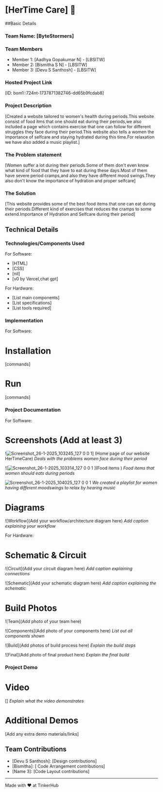 # [HerTime Care] 🎯


##Basic Details
### Team Name: [ByteStormers]


### Team Members
- Member 1: [Aadhya Gopakumar N] - [LBSITW]
- Member 2: [Bismitha S N] - [LBSITW]
- Member 3: [Devu S Santhosh] - [LBSITW]

### Hosted Project Link
[ID: bom1::724nt-1737871382746-dd65b9fcdab8]

### Project Description
[Created a website tailored to women's  health during periods.This website consist of food itms that one should eat during their periods,we also included a page which contains exercise that one can follow for different struggles they face during their period.This website also tells a women the importance of selfcare and 
 staying hydrated during this time.For relaxation we have also added a music playlist.] 

### The Problem statement
[Women suffer a lot during their periods.Some of them don't even know what kind of food that they have to eat during these days.Most of them have severe period cramps,and also they have different mood swings.They also don't know the importance of hydration and proper selfcare]

### The Solution
[This website provides  some of the best food items that one can eat during their periods.Different kind of exercises that reduces the cramps to some extend.Importance of Hydration and Selfcare during their period]

## Technical Details
### Technologies/Components Used
For Software:
- [HTML]
- [CSS]
- [nil]
- [v0 by Vercel,chat gpt]

For Hardware:
- [List main components]
- [List specifications]
- [List tools required]

### Implementation
For Software:
# Installation
[commands]

# Run
[commands]

### Project Documentation
For Software:

# Screenshots (Add at least 3)
!![Screenshot_26-1-2025_103245_127 0 0 1](https://github.com/user-attachments/assets/40966a70-d15f-4697-aee6-14b4b92c61ce)]
(Home page of our website HerTimeCare)
*Deals with the problems women face during their period*

![![Screenshot_26-1-2025_103314_127 0 0 1](https://github.com/user-attachments/assets/72a93ca6-a0c7-478c-aee6-27102161dde3)
](Food items )
*Food items that women should eats during periods*

![![Screenshot_26-1-2025_104025_127 0 0 1](https://github.com/user-attachments/assets/68fcdc1e-258e-4de1-bec9-3c064798aa34)
](Music )
*We created a playlist for women having different moodswings to relax by hearing music*

# Diagrams
![Workflow](Add your workflow/architecture diagram here)
*Add caption explaining your workflow*

For Hardware:

# Schematic & Circuit
![Circuit](Add your circuit diagram here)
*Add caption explaining connections*

![Schematic](Add your schematic diagram here)
*Add caption explaining the schematic*

# Build Photos
![Team](Add photo of your team here)


![Components](Add photo of your components here)
*List out all components shown*

![Build](Add photos of build process here)
*Explain the build steps*

![Final](Add photo of final product here)
*Explain the final build*

### Project Demo
# Video
[]
*Explain what the video demonstrates*

# Additional Demos
[Add any extra demo materials/links]

## Team Contributions
- [Devu S Santhosh]: [Design contributions]
- [Bismitha]: [ Code Arrangement contributions]
- [Name 3]: [Code Layout contributions]

---
Made with ❤️ at TinkerHub
